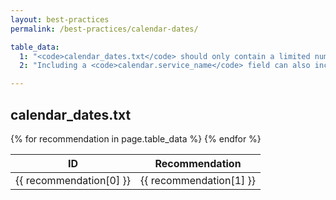```yaml
---
layout: best-practices
permalink: /best-practices/calendar-dates/

table_data:
  1: "<code>calendar_dates.txt</code> should only contain a limited number of exceptions to the schedule. Regularly-scheduled service should be configured using <code>calendar.txt</code>."
  2: "Including a <code>calendar.service_name</code> field can also increase the human readability of GTFS, although this is not adopted in the spec."

---
```


## calendar_dates.txt

<table class="recommendation">
  <thead>
    <tr>
      <th>ID</th>
      <th>Recommendation</th>
    </tr>
  </thead>
  <tbody>
    {% for recommendation in page.table_data %}
      <tr id="calendar_dates_{{ recommendation[0] }}" class="anchor-row">
        <td>{{ recommendation[0] }}</td>
        <td>{{ recommendation[1] }}</td>
      </tr>
    {% endfor %}
  </tbody>
</table>

